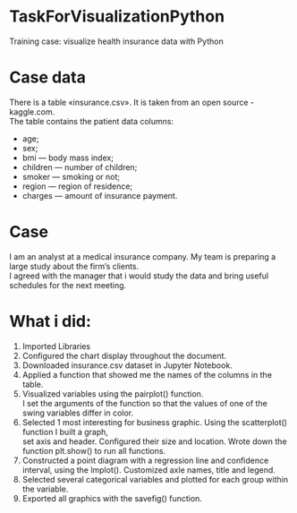 # TaskForVisualizationPython
Training case: visualize health insurance data with Python
# Case data
There is a table «insurance.csv». It is taken from an open source - kaggle.com.  
The table contains the patient data columns:    
+ age;  
+ sex;  
+ bmi — body mass index;  
+ children — number of children;  
+ smoker — smoking or not;  
+ region — region of residence;  
+ charges — amount of insurance payment.
# Case
I am an analyst at a medical insurance company. My team is preparing a large study about the firm’s clients.  
I agreed with the manager that i would study the data and bring useful schedules for the next meeting.
# What i did:
1. Imported Libraries
2. Configured the chart display throughout the document.
3. Downloaded insurance.csv dataset in Jupyter Notebook.
4. Applied a function that showed me the names of the columns in the table.
5. Visualized variables using the pairplot() function.  
I set the arguments of the function so that the values of one of the swing variables differ in color.
6. Selected 1 most interesting for business graphic. Using the scatterplot() function I built a graph,  
set axis and header. Configured their size and location. Wrote down the function plt.show() to run all functions.
7. Сonstructed a point diagram with a regression line and confidence interval, using the lmplot(). Customized axle names, title and legend.
8. Selected several categorical variables and plotted for each group within the variable.
9. Exported all graphics with the savefig() function.

